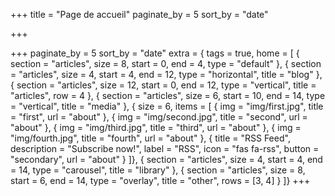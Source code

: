 +++
title = "Page de accueil"
paginate_by = 5
sort_by = "date"

+++

+++
paginate_by = 5
sort_by = "date"
extra = { tags = true, home = [
  { section = "articles", size = 8, start = 0, end = 4, type = "default" },
  { section = "articles", size = 4, start = 4, end = 12, type = "horizontal", title = "blog" },
  { section = "articles", size = 12, start = 0, end = 12, type = "vertical", title = "articles", row = 4 },
  { section = "articles", size = 6, start = 10, end = 14, type = "vertical", title = "media" },
  { size = 6, items = [
    { img = "img/first.jpg", title = "first", url = "about" },
    { img = "img/second.jpg", title = "second", url = "about" },
    { img = "img/third.jpg", title = "third", url = "about" },
    { img = "img/fourth.jpg", title = "fourth", url = "about" },
    { title = "RSS Feed", description = "Subscribe now!", label = "RSS", icon = "fas fa-rss", button = "secondary", url = "about" }
  ]},
  { section = "articles", size = 4, start = 4, end = 14, type = "carousel", title = "library" },
  { section = "articles", size = 8, start = 6, end = 14, type = "overlay", title = "other", rows = [3, 4] }
]}
+++